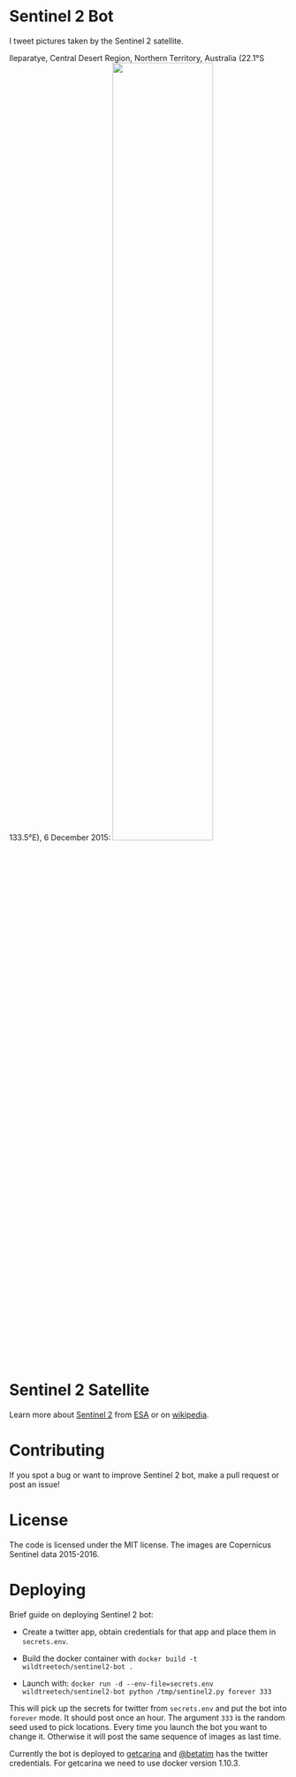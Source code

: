 # Sentinel 2 Bot

I tweet pictures taken by the Sentinel 2 satellite.

Ileparatye, Central Desert Region, Northern Territory, Australia (22.1°S 133.5°E), 6 December 2015:
<img src="https://pbs.twimg.com/media/Ct2NiHVWEAAFrOX.jpg" width="60%" />


# Sentinel 2 Satellite

Learn more about [Sentinel 2](http://www.esa.int/Our_Activities/Observing_the_Earth/Copernicus/Sentinel-2/Introducing_Sentinel-2) from
[ESA](http://esa.int) or on [wikipedia](https://en.wikipedia.org/wiki/Sentinel-2).


# Contributing

If you spot a bug or want to improve Sentinel 2 bot, make a pull request
or post an issue!


# License

The code is licensed under the MIT license. The images are Copernicus Sentinel data 2015-2016.


# Deploying

Brief guide on deploying Sentinel 2 bot:

* Create a twitter app, obtain credentials for that app and place them in
  `secrets.env`.

* Build the docker container with `docker build -t wildtreetech/sentinel2-bot .`

* Launch with: `docker run -d --env-file=secrets.env wildtreetech/sentinel2-bot python /tmp/sentinel2.py forever 333`

This will pick up the secrets for twitter from `secrets.env` and put the bot
into `forever` mode. It should post once an hour. The argument `333` is the
random seed used to pick locations. Every time you launch the bot you want to
change it. Otherwise it will post the same sequence of images as last time.

Currently the bot is deployed to [getcarina](https://getcarina.com) and
[@betatim](//twitter.com/betatim) has the twitter credentials. For
getcarina we need to use docker version 1.10.3.
